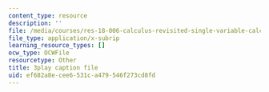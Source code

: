 ```yaml
---
content_type: resource
description: ''
file: /media/courses/res-18-006-calculus-revisited-single-variable-calculus-fall-2010/ef682a8ecee6531ca479546f273cd8fd_GqVQTRb-QoA.vtt
file_type: application/x-subrip
learning_resource_types: []
ocw_type: OCWFile
resourcetype: Other
title: 3play caption file
uid: ef682a8e-cee6-531c-a479-546f273cd8fd
---
```

